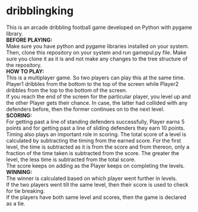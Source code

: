 # dribblingking
This is an arcade dribbling football game developed on Python with pygame library.   
**BEFORE PLAYING:**  
Make sure you have python and pygame libraries installed on your system.   
Then, clone this repository on your system and run gamepul.py file. Make sure you clone it as it is and not make any changes to the tree structure of the repository.   
**HOW TO PLAY:**  
This is a multiplayer game. So two players can play this at the same time.   
Player1 dribbles from the bottom to the top of the screen while Player2 dribbles from the top to the bottom of the screen.   
If you reach the end of the screen for the particular player, you level up and the other Player gets their chance. In case, the latter had collided with any defenders before, then the former continues on to the next level.   
**SCORING:**  
For getting past a line of standing defenders successfully, Player earns 5 points and for getting past a line of sliding defenders they earn 10 points.  
Timing also plays an important role in scoring. The total score of a level is calculated by subtracting the timing from the earned score. For the first level, the time is subtracted as it is from the score and from thereon, only a fraction of the time taken is subtracted from the score. The greater the level, the less time is subtracted from the total score.  
The score keeps on adding as the Player keeps on completing the levels.  
**WINNING:**  
The winner is calculated based on which player went further in levels.  
If the two players went till the same level, then their score is used to check for tie breaking.  
If the players have both same level and scores, then the game is declared as a tie.
